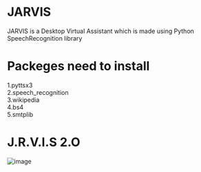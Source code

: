 # JARVIS
JARVIS is a Desktop Virtual Assistant which is made using Python SpeechRecognition library 

# Packeges need to install 
1.pyttsx3 <br>
2.speech_recognition <br>
3.wikipedia <br>
4.bs4 <br>
5.smtplib <br>

# J.R.V.I.S 2.O 
![image](https://user-images.githubusercontent.com/83541879/205088824-a98123ac-a0c0-4b2e-a567-a343b2c96feb.png)


